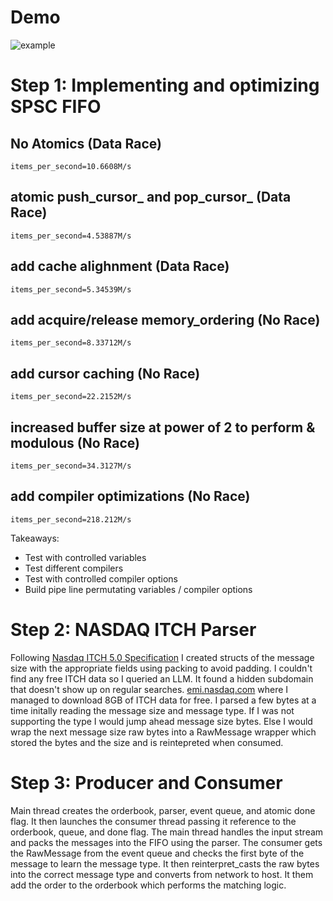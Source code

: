# Demo
![example](https://i.imgur.com/p98v3kw.gif)

# Step 1: Implementing and optimizing SPSC FIFO
## No Atomics (Data Race)
    items_per_second=10.6608M/s

## atomic push_cursor_ and pop_cursor_ (Data Race)
    items_per_second=4.53887M/s

## add cache alighnment (Data Race)
    items_per_second=5.34539M/s

## add acquire/release memory_ordering (No Race)
    items_per_second=8.33712M/s

## add cursor caching (No Race)
    items_per_second=22.2152M/s

## increased buffer size at power of 2 to perform & modulous (No Race)
    items_per_second=34.3127M/s

## add compiler optimizations (No Race)
    items_per_second=218.212M/s


Takeaways:
- Test with controlled variables
- Test different compilers
- Test with controlled compiler options
- Build pipe line permutating variables / compiler options

# Step 2: NASDAQ ITCH Parser
Following [Nasdaq ITCH 5.0 Specification](https://www.nasdaqtrader.com/content/technicalsupport/specifications/dataproducts/NQTVITCHSpecification.pdf) I created structs of the message size with the appropriate fields using packing to avoid padding. I couldn't find any free ITCH data so I queried an LLM. It found a hidden subdomain that doesn't show up on regular searches. [emi.nasdaq.com](https://emi.nasdaq.com/ITCH/Nasdaq%20ITCH/) where I managed to download 8GB of ITCH data for free. I parsed a few bytes at a time initally reading the message size and message type. If I was not supporting the type I would jump ahead message size bytes. Else I would wrap the next message size raw bytes into a RawMessage wrapper which stored the bytes and the size and is reintepreted when consumed.

# Step 3: Producer and Consumer
Main thread creates the orderbook, parser, event queue, and atomic done flag. It then launches the consumer thread passing it reference to the orderbook, queue, and done flag. The main thread handles the input stream and packs the messages into the FIFO using the parser. The consumer gets the RawMessage from the event queue and checks the first byte of the message to learn the message type. It then reinterpret_casts the raw bytes into the correct message type and converts from network to host. It them add the order to the orderbook which performs the matching logic.
